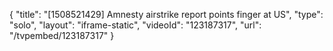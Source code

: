 {
    "title": "[1508521429] Amnesty airstrike report points finger at US",
    "type": "solo",
    "layout": "iframe-static",
    "videoId": "123187317",
    "url": "\/tvpembed\/123187317"
}